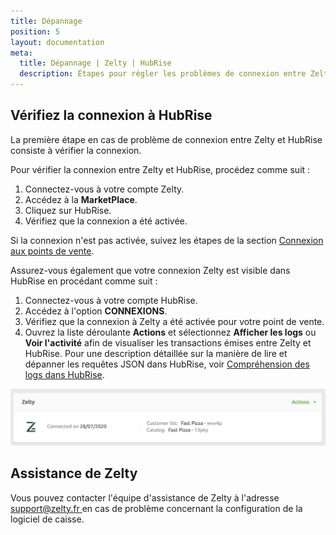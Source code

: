 ```yaml
---
title: Dépannage
position: 5
layout: documentation
meta:
  title: Dépannage | Zelty | HubRise
  description: Étapes pour régler les problèmes de connexion entre Zelty et HubRise. Connectez votre caisse et synchronisez vos données avec d'autres applications.
---
```


## Vérifiez la connexion à HubRise

La première étape en cas de problème de connexion entre Zelty et HubRise consiste à vérifier la connexion.

Pour vérifier la connexion entre Zelty et HubRise, procédez comme suit :

1. Connectez-vous à votre compte Zelty.
1. Accédez à la **MarketPlace**.
1. Cliquez sur HubRise.
1. Vérifiez que la connexion a été activée.

Si la connexion n'est pas activée, suivez les étapes de la section [Connexion aux points de vente](/apps/zelty/connexion-hubrise#connexion-aux-points-de-vente).

Assurez-vous également que votre connexion Zelty est visible dans HubRise en procédant comme suit :

1. Connectez-vous à votre compte HubRise.
1. Accédez à l'option **CONNEXIONS**.
1. Vérifiez que la connexion à Zelty a été activée pour votre point de vente.
1. Ouvrez la liste déroulante **Actions** et sélectionnez **Afficher les logs** ou **Voir l'activité** afin de visualiser les transactions émises entre Zelty et HubRise. Pour une description détaillée sur la manière de lire et dépanner les requêtes JSON dans HubRise, voir [Compréhension des logs dans HubRise](/docs/hubrise-logs).

![Connexion de Zelty à HubRise](../images/004-en-2x-zelty-connection-on-hubrise.png)

## Assistance de Zelty

Vous pouvez contacter l'équipe d'assistance de Zelty à l'adresse [support@zelty.fr ](mailto:support@zelty.fr) en cas de problème concernant la configuration de la logiciel de caisse.
